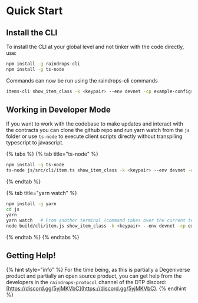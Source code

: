 # Quick Start

## Install the CLI

To install the CLI at your global level and not tinker with the code directly, use:

```bash
npm install -g raindrops-cli
npm install -g ts-node
```

Commands can now be run using the raindrops-cli commands

```bash
items-cli show_item_class -k <keypair> --env devnet -cp example-configs/itemClass.json
```

## Working in Developer Mode

If you want to work with the codebase to make updates and interact with the contracts you can clone the github repo and run yarn watch from the `js` folder or use `ts-node` to execute client scripts directly without transpiling typescript to javascript.

{% tabs %}
{% tab title="ts-node" %}
```bash
npm install -g ts-node
ts-node js/src/cli/item.ts show_item_class -k <keypair> --env devnet -cp js/example-configs/item/itemClass.json
```
{% endtab %}

{% tab title="yarn watch" %}
```bash
npm install -g yarn
cd js
yarn
yarn watch   # From another terminal (command takes over the current terminal)
node build/cli/item.js show_item_class -k <keypair> --env devnet -cp example-configs/item/itemClass.json
```
{% endtab %}
{% endtabs %}

## Getting Help!

{% hint style="info" %}
For the time being, as this is partially a Degeniverse product and partially an open source product, you can get help from the developers in the `raindrops-protocol` channel of the DTP discord: [https://discord.gg/5yjMKVbC](https://discord.gg/5yjMKVbC).
{% endhint %}
